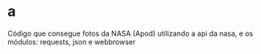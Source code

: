 # a
Código que consegue fotos da NASA (Apod) utilizando a api da nasa, e os módulos: requests, json e webbrowser
